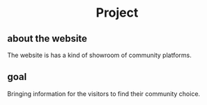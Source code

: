 <h1 align="center">Project</h1>

## about the website
The website is has a kind of showroom of community platforms.
## goal
Bringing information for the visitors to find their community choice.
